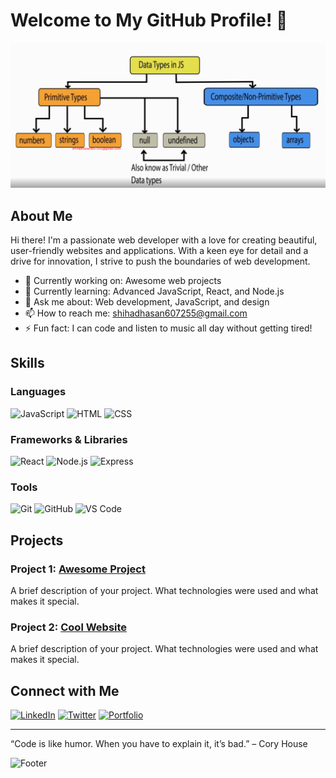 # Welcome to My GitHub Profile! 👋

![Header](https://github.com/shihad-hasan07/shihad-hasan07/blob/main/image/Screenshot%202024-09-26%20001028.png)

## About Me

Hi there! I'm a passionate web developer with a love for creating beautiful, user-friendly websites and applications. With a keen eye for detail and a drive for innovation, I strive to push the boundaries of web development.

- 🔭 Currently working on: Awesome web projects
- 🌱 Currently learning: Advanced JavaScript, React, and Node.js
- 💬 Ask me about: Web development, JavaScript, and design
- 📫 How to reach me: shihadhasan607255@gmail.com
- ⚡ Fun fact: I can code and listen to music all day without getting tired!

## Skills

### Languages
![JavaScript](https://img.shields.io/badge/-JavaScript-F7DF1E?style=flat&logo=JavaScript&logoColor=black)
![HTML](https://img.shields.io/badge/-HTML-E34F26?style=flat&logo=HTML5&logoColor=white)
![CSS](https://img.shields.io/badge/-CSS-1572B6?style=flat&logo=CSS3&logoColor=white)

### Frameworks & Libraries
![React](https://img.shields.io/badge/-React-61DAFB?style=flat&logo=React&logoColor=black)
![Node.js](https://img.shields.io/badge/-Node.js-339933?style=flat&logo=Node.js&logoColor=white)
![Express](https://img.shields.io/badge/-Express-000000?style=flat&logo=Express&logoColor=white)

### Tools
![Git](https://img.shields.io/badge/-Git-F05032?style=flat&logo=Git&logoColor=white)
![GitHub](https://img.shields.io/badge/-GitHub-181717?style=flat&logo=GitHub&logoColor=white)
![VS Code](https://img.shields.io/badge/-VS%20Code-007ACC?style=flat&logo=Visual%20Studio%20Code&logoColor=white)

## Projects

### Project 1: [Awesome Project](https://github.com/yourusername/awesome-project)
A brief description of your project. What technologies were used and what makes it special.

### Project 2: [Cool Website](https://github.com/yourusername/cool-website)
A brief description of your project. What technologies were used and what makes it special.

## Connect with Me

[![LinkedIn](https://img.shields.io/badge/-LinkedIn-0077B5?style=flat&logo=LinkedIn&logoColor=white)](https://www.linkedin.com/in/yourusername/)
[![Twitter](https://img.shields.io/badge/-Twitter-1DA1F2?style=flat&logo=Twitter&logoColor=white)](https://twitter.com/yourusername)
[![Portfolio](https://img.shields.io/badge/-Portfolio-000000?style=flat&logo=About.me&logoColor=white)](https://yourportfolio.com)

---

“Code is like humor. When you have to explain it, it’s bad.” – Cory House

![Footer](https://your-image-url.com/footer.png)
